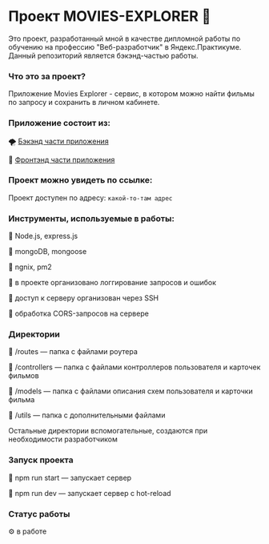 # Проект MOVIES-EXPLORER 🎥

Это проект, разработанный мной в качестве дипломной работы по обучению на профессию "Веб-разработчик" в Яндекс.Практикуме.
Данный репозиторий является бэкэнд-частью работы.

### Что это за проект?

Приложение Movies Explorer - сервис, в котором можно найти фильмы по запросу и сохранить в личном кабинете.

### Приложение состоит из: 

🌪 [Бэкэнд части приложения](https://github.com/inkinyam/movies-explorer-api) 

🌈 [Фронтэнд части приложения](https://github.com/inkinyam/movies-explorer-frontend) 

### Проект можно увидеть по ссылке:

Проект доступен по адресу: `какой-то-там адрес`

### Инструменты, используемые в работы:

🔹 Node.js, express.js

🔹 mongoDB, mongoose 

🔹 ngnix, pm2 

🔹 в проекте организовано логгирование запросов и ошибок

🔹 доступ к серверу организован через SSH

🔹 обработка CORS-запросов на сервере

### Директории
🔹 /routes — папка с файлами роутера

🔹 /controllers — папка с файлами контроллеров пользователя и карточeк фильмов

🔹 /models — папка с файлами описания схем пользователя и карточки фильма

🔹 /utils — папка с дополнительными файлами

Остальные директории вспомогательные, создаются при необходимости разработчиком

### Запуск проекта
🔹 npm run start — запускает сервер

🔹 npm run dev — запускает сервер с hot-reload

### Статус работы
⚙ в работе
